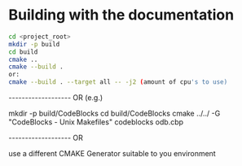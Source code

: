Building with the documentation
===============================

```bash
cd <project_root>
mkdir -p build
cd build
cmake ..
cmake --build .
or:
cmake --build . --target all -- -j2 (amount of cpu's to use)
```

------------------- OR (e.g.)

mkdir -p build/CodeBlocks
cd build/CodeBlocks
cmake ../../ -G "CodeBlocks - Unix Makefiles"
codeblocks odb.cbp

------------------- OR

use a different CMAKE Generator suitable to you environment

